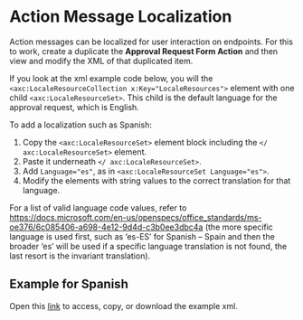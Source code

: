[title]: # (Message Localization)
[tags]: # (overview)
[priority]: # (10)
# Action Message Localization

Action messages can be localized for user interaction on endpoints. For this to work, create a duplicate the __Approval Request Form Action__ and then view and modify the XML of that duplicated item.

If you look at the xml example code below, you will the `<axc:LocaleResourceCollection x:Key="LocaleResources">` element with one child `<axc:LocaleResourceSet>`. This child is the default language for the approval request, which is English.

To add a localization such as Spanish:

1. Copy the `<axc:LocaleResourceSet>` element block including the `</ axc:LocaleResourceSet>` element.
1. Paste it underneath `</ axc:LocaleResourceSet>`.
1. Add `Language="es"`, as in `<axc:LocaleResourceSet Language="es">`.
1. Modify the elements with string values to the correct translation for that language.

For a list of valid language code values, refer to https://docs.microsoft.com/en-us/openspecs/office_standards/ms-oe376/6c085406-a698-4e12-9d4d-c3b0ee3dbc4a (the more specific language is used first, such as ‘es-ES’ for Spanish – Spain and then the broader ‘es’ will be used if a specific language translation is not found, the last resort is the invariant translation).

## Example for Spanish

Open this [link](scripts/spanish.xml) to access, copy, or download the example xml.
